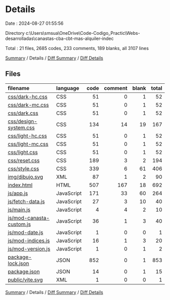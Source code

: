 # Details

Date : 2024-08-27 01:55:56

Directory c:\\Users\\smsua\\OneDrive\\Code-Codigo_Practic\\Webs-desarrolladas\\canastas-cba-cbt-mas-alquiler-indec

Total : 21 files,  2685 codes, 233 comments, 189 blanks, all 3107 lines

[Summary](results.md) / Details / [Diff Summary](diff.md) / [Diff Details](diff-details.md)

## Files
| filename | language | code | comment | blank | total |
| :--- | :--- | ---: | ---: | ---: | ---: |
| [css/dark-hc.css](/css/dark-hc.css) | CSS | 51 | 0 | 1 | 52 |
| [css/dark-mc.css](/css/dark-mc.css) | CSS | 51 | 0 | 1 | 52 |
| [css/dark.css](/css/dark.css) | CSS | 51 | 0 | 1 | 52 |
| [css/design-system.css](/css/design-system.css) | CSS | 134 | 14 | 19 | 167 |
| [css/light-hc.css](/css/light-hc.css) | CSS | 51 | 0 | 1 | 52 |
| [css/light-mc.css](/css/light-mc.css) | CSS | 51 | 0 | 1 | 52 |
| [css/light.css](/css/light.css) | CSS | 51 | 0 | 1 | 52 |
| [css/reset.css](/css/reset.css) | CSS | 189 | 3 | 2 | 194 |
| [css/style.css](/css/style.css) | CSS | 339 | 6 | 61 | 406 |
| [img/dibujo.svg](/img/dibujo.svg) | XML | 87 | 1 | 2 | 90 |
| [index.html](/index.html) | HTML | 507 | 167 | 18 | 692 |
| [js/app.js](/js/app.js) | JavaScript | 171 | 33 | 60 | 264 |
| [js/fetch-data.js](/js/fetch-data.js) | JavaScript | 27 | 3 | 10 | 40 |
| [js/main.js](/js/main.js) | JavaScript | 4 | 4 | 2 | 10 |
| [js/mod-canasta-custom.js](/js/mod-canasta-custom.js) | JavaScript | 36 | 1 | 3 | 40 |
| [js/mod-date.js](/js/mod-date.js) | JavaScript | 1 | 0 | 0 | 1 |
| [js/mod-indices.js](/js/mod-indices.js) | JavaScript | 16 | 1 | 3 | 20 |
| [js/mod-version.js](/js/mod-version.js) | JavaScript | 1 | 0 | 1 | 2 |
| [package-lock.json](/package-lock.json) | JSON | 852 | 0 | 1 | 853 |
| [package.json](/package.json) | JSON | 14 | 0 | 1 | 15 |
| [public/vite.svg](/public/vite.svg) | XML | 1 | 0 | 0 | 1 |

[Summary](results.md) / Details / [Diff Summary](diff.md) / [Diff Details](diff-details.md)